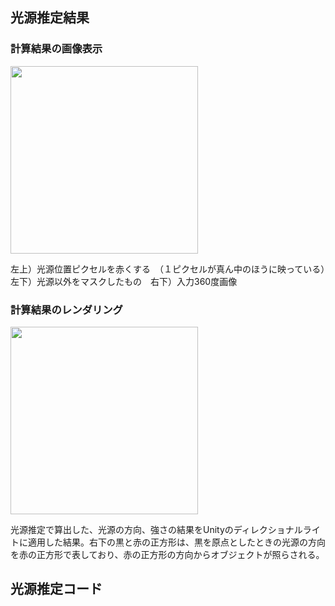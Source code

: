 
## 光源推定結果

### 計算結果の画像表示

<img src="https://github.com/user-attachments/assets/16df062e-9c6f-45d9-a8be-e5984a7fdc39" width="300">

左上）光源位置ピクセルを赤くする　（１ピクセルが真ん中のほうに映っている）　左下）光源以外をマスクしたもの　右下）入力360度画像

### 計算結果のレンダリング
<img src="https://github.com/user-attachments/assets/7f534ce8-f12e-482f-ab21-4bc95b8cd9d5" width="300">

光源推定で算出した、光源の方向、強さの結果をUnityのディレクショナルライトに適用した結果。右下の黒と赤の正方形は、黒を原点としたときの光源の方向を赤の正方形で表しており、赤の正方形の方向からオブジェクトが照らされる。




## 光源推定コード
